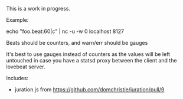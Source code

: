 This is a work in progress.

Example:

echo "foo.beat:60|c" | nc -u -w 0 localhost 8127

Beats should be counters, and warn/err should be gauges

It's best to use gauges instead of counters as the values will be left untouched
in case you have a statsd proxy between the client and the lovebeat server.

Includes:

 * juration.js from https://github.com/domchristie/juration/pull/9
